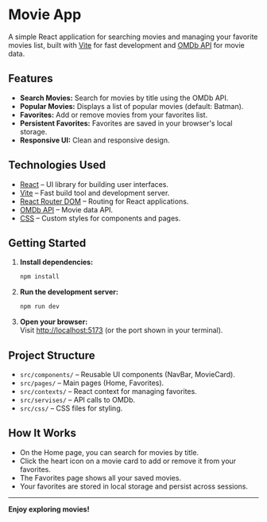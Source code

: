 # Movie App

A simple React application for searching movies and managing your favorite movies list, built with [Vite](https://vitejs.dev/) for fast development and [OMDb API](https://www.omdbapi.com/) for movie data.

## Features

- **Search Movies:** Search for movies by title using the OMDb API.
- **Popular Movies:** Displays a list of popular movies (default: Batman).
- **Favorites:** Add or remove movies from your favorites list.
- **Persistent Favorites:** Favorites are saved in your browser's local storage.
- **Responsive UI:** Clean and responsive design.

## Technologies Used

- [React](https://react.dev/) – UI library for building user interfaces.
- [Vite](https://vitejs.dev/) – Fast build tool and development server.
- [React Router DOM](https://reactrouter.com/) – Routing for React applications.
- [OMDb API](https://www.omdbapi.com/) – Movie data API.
- [CSS](https://developer.mozilla.org/en-US/docs/Web/CSS) – Custom styles for components and pages.

## Getting Started

1. **Install dependencies:**
   ```sh
   npm install
   ```

2. **Run the development server:**
   ```sh
   npm run dev
   ```

3. **Open your browser:**  
   Visit [http://localhost:5173](http://localhost:5173) (or the port shown in your terminal).

## Project Structure

- `src/components/` – Reusable UI components (NavBar, MovieCard).
- `src/pages/` – Main pages (Home, Favorites).
- `src/contexts/` – React context for managing favorites.
- `src/servises/` – API calls to OMDb.
- `src/css/` – CSS files for styling.

## How It Works

- On the Home page, you can search for movies by title.
- Click the heart icon on a movie card to add or remove it from your favorites.
- The Favorites page shows all your saved movies.
- Your favorites are stored in local storage and persist across sessions.

---

**Enjoy exploring movies!**
